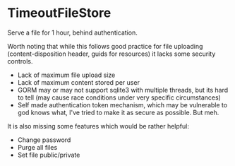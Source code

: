 # TimeoutFileStore
Serve a file for 1 hour, behind authentication. 

Worth noting that while this follows good practice for file uploading (content-disposition header, guids for resources) it lacks some security controls. 

* Lack of maximum file upload size
* Lack of maximum content stored per user
* GORM may or may not support sqlite3 with multiple threads, but its hard to tell (may cause race conditions under very specific circumstances) 
* Self made authentication token mechanism, which may be vulnerable to god knows what, I've tried to make it as secure as possible. But meh.

It is also missing some features which would be rather helpful:

* Change password
* Purge all files
* Set file public/private
